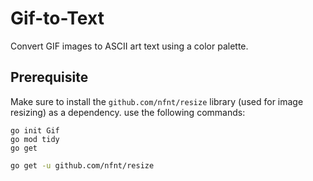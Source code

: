 # Gif-to-Text

Convert GIF images to ASCII art text using a color palette.

## Prerequisite

Make sure to install the `github.com/nfnt/resize` library (used for image resizing) as a dependency. use the following commands:

    go init Gif
    go mod tidy
    go get

```bash
go get -u github.com/nfnt/resize
